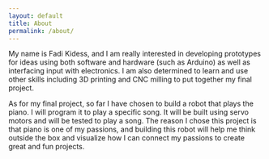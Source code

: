 ```yaml
---
layout: default
title: About
permalink: /about/
---
```


My name is Fadi Kidess, and I am really interested in developing prototypes for ideas  using both software and hardware (such as Arduino) as well as interfacing input with electronics. I am also determined to learn and use other skills including 3D printing and CNC milling to put together my final project.

As for my final project, so far I have chosen to build a robot that plays the piano. I will program it to play a specific song. It will be built using servo motors and will be tested to play a song. The reason I chose this project is that piano is one of my passions, and building this robot will help me think outside the box and visualize how I can connect my passions to create great and fun projects.

